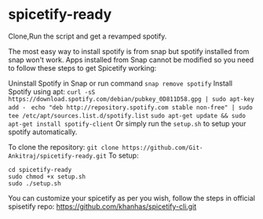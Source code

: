 # spicetify-ready
Clone,Run the script and get a revamped spotify.

The most easy way to install spotify is from snap but spotify installed from snap won't work.
Apps installed from Snap cannot be modified so you need to follow these steps to get Spicetify working:

Uninstall Spotify in Snap or run command
```snap remove spotify```
Install Spotify using apt:
```curl -sS https://download.spotify.com/debian/pubkey_0D811D58.gpg | sudo apt-key add - ```
```echo "deb http://repository.spotify.com stable non-free" | sudo tee /etc/apt/sources.list.d/spotify.list```
```sudo apt-get update && sudo apt-get install spotify-client```
Or simply run the ```setup.sh``` to setup your spotify automatically.

To clone the repository:
```git clone https://github.com/Git-Ankitraj/spicetify-ready.git```
To setup:
```
cd spicetify-ready 
sudo chmod +x setup.sh
sudo ./setup.sh
```

You can customize your spicetify as per you wish, follow the steps in official spisetify repo:
https://github.com/khanhas/spicetify-cli.git
